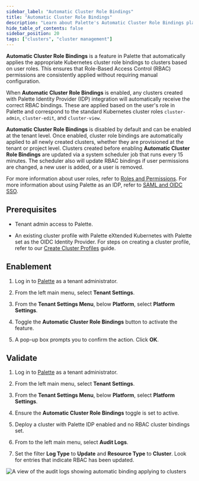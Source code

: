 ```yaml
---
sidebar_label: "Automatic Cluster Role Bindings"
title: "Automatic Cluster Role Bindings"
description: "Learn about Palette's Automatic Cluster Role Bindings platform setting."
hide_table_of_contents: false
sidebar_position: 20
tags: ["clusters", "cluster management"]
---
```


**Automatic Cluster Role Bindings** is a feature in Palette that automatically applies the appropriate Kubernetes
cluster role bindings to clusters based on user roles. This ensures that Role-Based Access Control (RBAC) permissions
are consistently applied without requiring manual configuration.

When **Automatic Cluster Role Bindings** is enabled, any clusters created with Palette Identity Provider (IDP)
integration will automatically receive the correct RBAC bindings. These are applied based on the user's role in Palette
and correspond to the standard Kubernetes cluster roles `cluster-admin`, `cluster-edit`, and `cluster-view`.

**Automatic Cluster Role Bindings** is disabled by default and can be enabled at the tenant level. Once enabled, cluster
role bindings are automatically applied to all newly created clusters, whether they are provisioned at the tenant or
project level. Clusters created before enabling **Automatic Cluster Role Bindings** are updated via a system scheduler
job that runs every 15 minutes. The scheduler also will update RBAC bindings if user permissions are changed, a new user is
added, or a user is removed.

For more information about user roles, refer to
[Roles and Permissions](../../../user-management/palette-rbac/palette-rbac.md). For more information about using Palette
as an IDP, refer to [SAML and OIDC SSO](../../../user-management/saml-sso/saml-sso.md).

## Prerequisites

- Tenant admin access to Palette.

- An existing cluster profile with Palette eXtended Kubernetes with Palette set as the OIDC Identity Provider. For steps
  on creating a cluster profile, refer to our
  [Create Cluster Profiles](../../../profiles/cluster-profiles/create-cluster-profiles/create-cluster-profiles.md)
  guide.

## Enablement

1. Log in to [Palette](https://console.spectrocloud.com) as a tenant administrator.

2. From the left main menu, select **Tenant Settings**.

3. From the **Tenant Settings Menu**, below **Platform**, select **Platform Settings**.

4. Toggle the **Automatic Cluster Role Bindings** button to activate the feature.

5. A pop-up box prompts you to confirm the action. Click **OK**.

## Validate

1. Log in to [Palette](https://console.spectrocloud.com) as a tenant administrator.

2. From the left main menu, select **Tenant Settings**.

3. From the **Tenant Settings Menu**, below **Platform**, select **Platform Settings**.

4. Ensure the **Automatic Cluster Role Bindings** toggle is set to active.

5. Deploy a cluster with Palette IDP enabled and no RBAC cluster bindings set.

6. From to the left main menu, select **Audit Logs**.

7. Set the filter **Log Type** to **Update** and **Resource Type** to **Cluster**. Look for entries that indicate RBAC
   has been updated.

![A view of the audit logs showing automatic binding applying to clusters](/clusters_management-platform_settings-autorbac_binding_audit_logs.webp)

